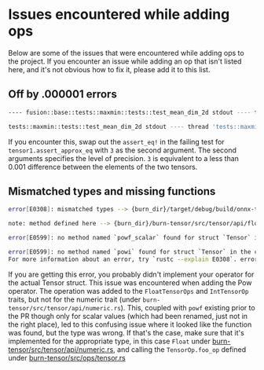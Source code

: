 # Issues encountered while adding ops

Below are some of the issues that were encountered while adding ops to the project. If you encounter
an issue while adding an op that isn't listed here, and it's not obvious how to fix it, please add
it to this list.

## Off by .000001 errors

```sh
---- fusion::base::tests::maxmin::tests::test_mean_dim_2d stdout ---- thread 'fusion::base::tests::maxmin::tests::test_mean_dim_2d' panicked at burn-wgpu/src/fusion/base.rs:185:5: assertion `left == right` failed left: Data { value: [1.0, 4.0], shape: Shape { dims: [2, 1] } } right: Data { value: [0.99999994, 3.9999998], shape: Shape { dims: [2, 1] } } ----

tests::maxmin::tests::test_mean_dim_2d stdout ---- thread 'tests::maxmin::tests::test_mean_dim_2d' panicked at burn-wgpu/src/lib.rs:49:5: assertion `left == right` failed left: Data { value: [1.0, 4.0], shape: Shape { dims: [2, 1] } } right: Data { value: [0.99999994, 3.9999998], shape: Shape { dims: [2, 1] } }
```

If you encounter this, swap out the `assert_eq!` in the failing test for `tensor1.assert_approx_eq` with `3` as the second argument. The second arguments specifies the level of precision. `3` is equivalent to a less than 0.001 difference between the elements of the two tensors.



## Mismatched types and missing functions

```sh
error[E0308]: mismatched types --> {burn_dir}/target/debug/build/onnx-tests-fed12aaf3671687f/out/model/pow.rs:48:45 | 48 | let pow1_out1 = input1.clone().powf(input1); | ---- ^^^^^^ expected `f32`, found `Tensor<B, 4>` | | | arguments to this method are incorrect | = note: expected type `f32` found struct `Tensor<B, 4>`

note: method defined here --> {burn_dir}/burn-tensor/src/tensor/api/float.rs:65:12 | 65 | pub fn powf(self, value: f32) -> Self { | ^^^^

error[E0599]: no method named `powf_scalar` found for struct `Tensor` in the current scope --> {burn_dir}/target/debug/build/onnx-tests-fed12aaf3671687f/out/model/pow.rs:50:35 | 50 | let pow2_out1 = pow1_out1.powf_scalar(cast1_out1); | ^^^^^^^^^^^ method not found in `Tensor<B, 4>`

error[E0599]: no method named `powi` found for struct `Tensor` in the current scope --> {burn_dir}/target/debug/build/onnx-tests-fed12aaf3671687f/out/model/pow_int.rs:49:40 | 49 | let pow1_out1 = input1.clone().powi(input1); | ^^^^ method not found in `Tensor<B, 4, Int>` Some errors have detailed explanations: E0308, E0599.
For more information about an error, try `rustc --explain E0308`. error: could not compile `onnx-tests` (test "onnx_tests") due to 3 previous errors
```

If you are getting this error, you probably didn't implement your operator for the actual Tensor struct.
This issue was encountered when adding the Pow operator. The operation was added to the
`FloatTensorOps` and `IntTensorOp` traits, but not for the numeric trait (under
`burn-tensor/src/tensor/api/numeric.rs`). This, coupled with `powf` existing prior to the PR though
only for scalar values (which had been renamed, just not in the right place), led to this confusing
issue where it looked like the function was found, but the type was wrong. If that's the case, make
sure that it's implemented for the appropriate type, in this case `Float` under
[burn-tensor/src/tensor/api/numeric.rs](https://github.com/tracel-ai/burn/blob/4ca3e31601228952bb1c1492bc9cd2adf15b5cf1/burn-tensor/src/tensor/api/numeric.rs#L2186),
and calling the `TensorOp.foo_op` defined under
[burn-tensor/src/ops/tensor.rs](https://github.com/tracel-ai/burn/blob/4ca3e31601228952bb1c1492bc9cd2adf15b5cf1/burn-tensor/src/tensor/ops/tensor.rs#L873)
